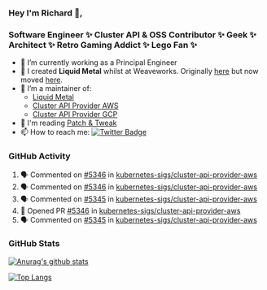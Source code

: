 ### Hey I'm Richard 👋, 

<h3 align="left">Software Engineer ✨ Cluster API & OSS Contributor ✨ Geek ✨ Architect ✨ Retro Gaming Addict ✨ Lego Fan ✨</h3>

- 🔭 I’m currently working as a Principal Engineer
- 📯 I created **Liquid Metal** whilst at Weaveworks. Originally [here](https://github.com/weaveworks-liquidmetal) but now moved [here](https://github.com/liquidmetal-dev).
- 👯 I’m a maintainer of:
  -  [Liquid Metal](https://github.com/liquidmetal-dev)
  -  [Cluster API Provider AWS](https://github.com/kubernetes-sigs/cluster-api-provider-aws)
  -  [Cluster API Provider GCP](https://github.com/kubernetes-sigs/cluster-api-provider-gcp)
- 💬 I'm reading [Patch & Tweak](https://bjooks.com/products/patch-tweak-exploring-modular-synthesis)
- 📫 How to reach me: [![Twitter Badge](https://img.shields.io/badge/-@fruit_case-00acee?style=flat&logo=Twitter&logoColor=white)](https://twitter.com/intent/follow?screen_name=fruit_case "Follow on Twitter")

### GitHub Activity 

<!--START_SECTION:activity-->
1. 🗣 Commented on [#5346](https://github.com/kubernetes-sigs/cluster-api-provider-aws/pull/5346#issuecomment-2654009094) in [kubernetes-sigs/cluster-api-provider-aws](https://github.com/kubernetes-sigs/cluster-api-provider-aws)
2. 🗣 Commented on [#5346](https://github.com/kubernetes-sigs/cluster-api-provider-aws/pull/5346#issuecomment-2654006891) in [kubernetes-sigs/cluster-api-provider-aws](https://github.com/kubernetes-sigs/cluster-api-provider-aws)
3. 🗣 Commented on [#5345](https://github.com/kubernetes-sigs/cluster-api-provider-aws/pull/5345#issuecomment-2651715036) in [kubernetes-sigs/cluster-api-provider-aws](https://github.com/kubernetes-sigs/cluster-api-provider-aws)
4. 💪 Opened PR [#5346](https://github.com/kubernetes-sigs/cluster-api-provider-aws/pull/5346) in [kubernetes-sigs/cluster-api-provider-aws](https://github.com/kubernetes-sigs/cluster-api-provider-aws)
5. 🗣 Commented on [#5345](https://github.com/kubernetes-sigs/cluster-api-provider-aws/pull/5345#issuecomment-2650480467) in [kubernetes-sigs/cluster-api-provider-aws](https://github.com/kubernetes-sigs/cluster-api-provider-aws)
<!--END_SECTION:activity-->

### GitHub Stats

[![Anurag's github stats](https://github-readme-stats.vercel.app/api?username=richardcase&count_private=true&show_icons=true)](https://github.com/anuraghazra/github-readme-stats)

[![Top Langs](https://github-readme-stats.vercel.app/api/top-langs/?username=richardcase&hide=html&layout=compact)](https://github.com/anuraghazra/github-readme-stats)
